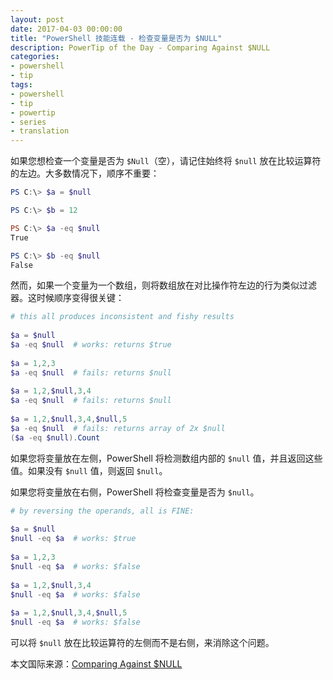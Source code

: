 ```yaml
---
layout: post
date: 2017-04-03 00:00:00
title: "PowerShell 技能连载 - 检查变量是否为 $NULL"
description: PowerTip of the Day - Comparing Against $NULL
categories:
- powershell
- tip
tags:
- powershell
- tip
- powertip
- series
- translation
---
```

如果您想检查一个变量是否为 `$Null`（空），请记住始终将 `$null` 放在比较运算符的左边。大多数情况下，顺序不重要：

```powershell
PS C:\> $a = $null

PS C:\> $b = 12

PS C:\> $a -eq $null
True

PS C:\> $b -eq $null
False
```

然而，如果一个变量为一个数组，则将数组放在对比操作符左边的行为类似过滤器。这时候顺序变得很关键：

```powershell
# this all produces inconsistent and fishy results
    
$a = $null
$a -eq $null  # works: returns $true
    
$a = 1,2,3
$a -eq $null  # fails: returns $null
    
$a = 1,2,$null,3,4
$a -eq $null  # fails: returns $null
    
$a = 1,2,$null,3,4,$null,5
$a -eq $null  # fails: returns array of 2x $null
($a -eq $null).Count
```

如果您将变量放在左侧，PowerShell 将检测数组内部的 `$null` 值，并且返回这些值。如果没有 `$null` 值，则返回 `$null`。

如果您将变量放在右侧，PowerShell 将检查变量是否为 `$null`。

```powershell
# by reversing the operands, all is FINE:
    
$a = $null
$null -eq $a  # works: $true
    
$a = 1,2,3
$null -eq $a  # works: $false
    
$a = 1,2,$null,3,4
$null -eq $a  # works: $false
    
$a = 1,2,$null,3,4,$null,5
$null -eq $a  # works: $false
```

可以将 `$null` 放在比较运算符的左侧而不是右侧，来消除这个问题。

<!--more-->
本文国际来源：[Comparing Against $NULL](http://community.idera.com/powershell/powertips/b/tips/posts/comparing-against-null)
